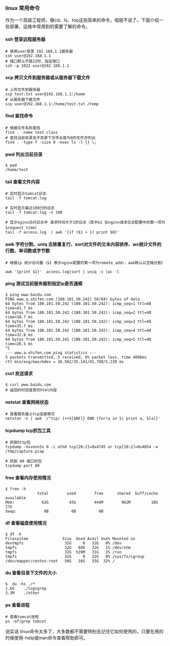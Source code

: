 ### linux  常用命令
作为一个高级工程师，像cd、ls、top这些简单的命令，咱就不说了。下面介绍一些部署、运维中常用到的需要了解的命令。

#### ssh 登录远程服务器

```
# 使用user登录 192.168.1.1服务器
ssh user@192.168.1.1
# 端口默认不是22时，指定端口
ssh -p 1022 user@192.168.1.1
```

#### scp 拷贝文件到服务器或从服务器下载文件

```
# 上传文件到服务器
scp test.txt user@192.168.1.1:/home
# 从服务器下载文件
scp user@192.168.1.1:/home/test.txt /temp

```
#### find 查找命令

```
# 根据文件名称查找
find . -name test.class
# 查找当前目录及子目录下文件长度为0的文件并列出
find . -type f -size 0 -exec ls -l {} \;

```

#### pwd 列出当前目录
```
$ pwd
/home/test
```

#### tail 查看文件内容

```
# 实时显示tomcat日志
tail -f tomcat.log

# 实时显示最近100行的日志
tail -f tomcat.log -n 100

# 显示nginx访问日志中 请求时间大于1的日志（其中$1 在nginx请求日志配置中的第一项为$request_time）
tail -f access.log  | awk '{if ($1 > 1) print $0}'

```

#### awk 字符分割、uniq 去除重复行、sort对文件的文本内容排序、wc统计文件的行数、单词数或字节数

```
# 根据ip 统计访问量（$1 表示nginx配置的第一项为remote_addr，awk默认以空格分割）

awk '{print $1}'  access.log|sort | uniq -c |wc -l

```

#### ping 测试当前服务器到指定ip是否通顺

```
$ ping www.baidu.com
PING www.a.shifen.com (180.101.50.242) 56(84) bytes of data.
64 bytes from 180.101.50.242 (180.101.50.242): icmp_seq=1 ttl=48 time=41.7 ms
64 bytes from 180.101.50.242 (180.101.50.242): icmp_seq=2 ttl=48 time=38.7 ms
64 bytes from 180.101.50.242 (180.101.50.242): icmp_seq=3 ttl=48 time=35.7 ms
64 bytes from 180.101.50.242 (180.101.50.242): icmp_seq=4 ttl=48 time=32.8 ms
64 bytes from 180.101.50.242 (180.101.50.242): icmp_seq=5 ttl=48 time=26.5 ms
^C
--- www.a.shifen.com ping statistics ---
5 packets transmitted, 5 received, 0% packet loss, time 4006ms
rtt min/avg/max/mdev = 26.562/35.141/41.788/5.220 ms

```

#### curl 发送请求
```
$ curl www.baidu.com
# 返回的时百度首页html内容
```

#### netstat 查看网络状态

```
# 查看服务器上tcp连接情况
netstat -n | awk '/^tcp/ {++S[$NF]} END {for(a in S) print a, S[a]}'

```

#### tcpdump tcp抓包工具

```
# 抓取http包
tcpdump -XvvennSs 0 -i eth0 tcp[20:2]=0x4745 or tcp[20:2]=0x4854 -w /tmp/capture.pcap

# 抓取 80 端口的包
tcpdump port 80
```

#### free 查看内存使用情况

```
$ free -h
              total        used        free      shared  buff/cache   available
Mem:            62G         43G        444M        962M         18G         17G
Swap:            0B          0B          0B

```

#### df 查看磁盘使用情况

```
$ df -h
Filesystem               Size  Used Avail Use% Mounted on
devtmpfs                  32G     0   32G   0% /dev
tmpfs                     32G   84K   32G   1% /dev/shm
tmpfs                     32G  539M   31G   2% /run
tmpfs                     32G     0   32G   0% /sys/fs/cgroup
/dev/mapper/centos-root   50G   16G   35G  32% /

```

#### du 查看目录下文件的大小

```
$  du -hs ./*
1.6G    ./logsgrep
3.3M    ./other

```

#### ps 查看进程

```
# 查看tomcat进程
ps -ef|grep tomcat

```


说实话 linux命令太多了，大多数都不需要特别去记住它如何使用的，只要在用的时候使用-help或man命令查看帮助即可。 
